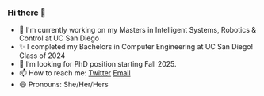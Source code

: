 ### Hi there 👋

<!--
**AnnabellaMacaluso/AnnabellaMacaluso** is a ✨ _special_ ✨ repository because its `README.md` (this file) appears on your GitHub profile.

Here are some ideas to get you started:

- 🔭 I’m currently working on ...
- 🌱 I’m currently learning ...
- 👯 I’m looking to collaborate on ...
- 🤔 I’m looking for help with ...
- 💬 Ask me about ...
- 📫 How to reach me: ...
- 😄 Pronouns: ...
- ⚡ Fun fact: ...
-->
- 🌱 I'm currently working on my Masters in Intelligent Systems, Robotics & Control at UC San Diego
- ✨ I completed my Bachelors in Computer Engineering at UC San Diego! Class of 2024
- 🤔 I’m looking for PhD position starting Fall 2025.
- 📫 How to reach me: [Twitter](https://twitter.com/anna_macalus) [Email](mailto:amacalus@ucsd.edu)
- 😄 Pronouns: She/Her/Hers
